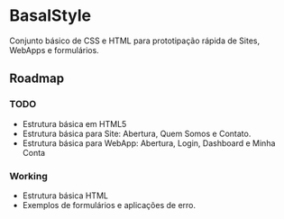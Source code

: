# BasalStyle

Conjunto básico de CSS e HTML para prototipação rápida de Sites, WebApps e formulários.

## Roadmap

### TODO
* Estrutura básica em HTML5
* Estrutura básica para Site: Abertura, Quem Somos e Contato.
* Estrutura básica para WebApp: Abertura, Login, Dashboard e Minha Conta


### Working
* Estrutura básica HTML
* Exemplos de formulários e aplicações de erro.
